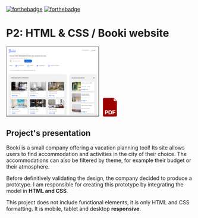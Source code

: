 [![forthebadge](https://forthebadge.com/images/badges/validated-html5.svg)](https://developer.mozilla.org/fr/docs/Glossary/HTML5)
[![forthebadge](https://forthebadge.com/images/badges/uses-css.svg)](https://developer.mozilla.org/fr/docs/Web/CSS)

# P2: HTML & CSS / Booki website

[![Visit website](./vignette.png)](https://peanuts-83.github.io/P2_Booki/)
[![Project's presentation SlideShow](./pdf.png)](Slide_P2.pdf)

## Project's presentation

Booki is a small company offering a vacation planning tool! Its site allows users to find accommodation and activities in the city of their choice. The accommodations can also be filtered by theme, for example their budget or their atmosphere.

Before definitively validating the design, the company decided to produce a prototype. I am responsible for creating this prototype by integrating the model in **HTML and CSS**.

This project does not include functional elements, it is only HTML and CSS formatting. It is mobile, tablet and desktop **responsive**.
